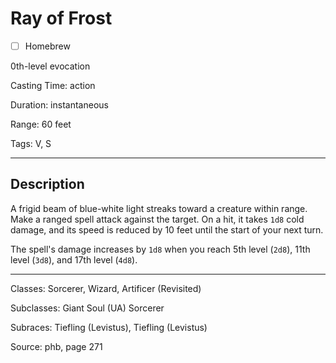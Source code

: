 # Ray of Frost

- [ ] Homebrew

0th-level evocation

Casting Time: action

Duration: instantaneous

Range: 60 feet

Tags: V, S

---

## Description
A frigid beam of blue-white light streaks toward a creature within range. Make a ranged spell attack against the target. On a hit, it takes `1d8` cold damage, and its speed is reduced by 10 feet until the start of your next turn.

The spell's damage increases by `1d8` when you reach 5th level (`2d8`), 11th level (`3d8`), and 17th level (`4d8`).

---

Classes: Sorcerer, Wizard, Artificer (Revisited)

Subclasses: Giant Soul (UA) Sorcerer

Subraces: Tiefling (Levistus), Tiefling (Levistus)

Source: phb, page 271
